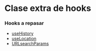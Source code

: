 # Clase extra de hooks

### Hooks a repasar
- [useHistory](https://v5.reactrouter.com/web/api/Hooks/usehistory)
- [useLocation](https://v5.reactrouter.com/web/api/Hooks/uselocation)
- [URLsearchParams](https://developer.mozilla.org/en-US/docs/Web/API/URLSearchParams/URLSearchParams)